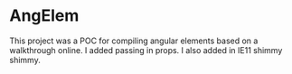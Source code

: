 # AngElem

This project was a POC for compiling angular elements based on a walkthrough online.  I added passing in props.  I also added in IE11 shimmy shimmy.